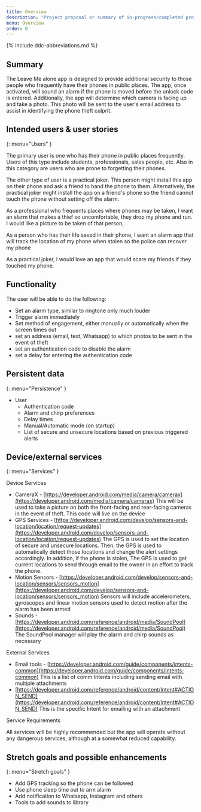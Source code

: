 ```yaml
---
title: Overview
description: "Project proposal or summary of in-progress/completed project."
menu: Overview
order: 0
---
```


{% include ddc-abbreviations.md %}

## Summary

The Leave Me alone app is designed to provide additional security to those people who frequently 
have their phones in public places. The app, once activated, will sound an alarm if the phone is 
moved before the unlock code is entered.  Additionally, the app will determine which camera is 
facing up and take a photo.  This photo will be sent to the user's email address to assist in 
identifying the phone theft culprit.

## Intended users & user stories
{: menu="Users" }

The primary user is one who has their phone in public places frequently.  Users of this type include 
students, professionals, sales people, etc.  Also in this category are users who are prone to 
forgetting their phones.

The other type of user is a practical joker.  This person might install this app on their phone and
ask a friend to hand the phone to them.  Alternatively, the practical joker might install the app
on a friend's phone so the friend cannot touch the phone without setting off the alarm.

As a professional who frequents places where phones may be taken, I want an alarm that makes a thief so uncomfortable, they drop my phone and run.  I would like a picture to be taken of that person,

As a person who has their life saved in their phone, I want an alarm app that will track the location of my phone when stolen so the police can recover my phone

As a practical joker, I would love an app that would scare my friends if they touched my phone.

## Functionality

The user will be able to do the following:
  * Set an alarm type, similar to ringtone only much louder
  * Trigger alarm immediately
  * Set method of engagement, either manually or automatically when the screen times out
  * set an address (email, text, Whatsapp) to which photos to be sent in the event of theft
  * set an authentication code to disable the alarm
  * set a delay for entering the authentication code

## Persistent data
{: menu="Persistence" }

* User
    * Authentication code
    * Alarm and chirp preferences
    * Delay times
    * Manual/Automatic mode (on startup)
    * List of secure and unsecure locations based on previous triggered alerts
    
## Device/external services
{: menu="Services" }

Device Services

  * CameraX - [https://developer.android.com/media/camera/camerax](https://developer.android.com/media/camera/camerax) This will be used to take a picture on both the front-facing and rear-facing cameras in the event of theft. This code will live on the device
  * GPS Services - [https://developer.android.com/develop/sensors-and-location/location/request-updates](https://developer.android.com/develop/sensors-and-location/location/request-updates) The GPS is used to set the location of secure and unsecure locations.  Then, the GPS is used to automatically detect those locations and change the alert settings accordingly.  In addition, if the phone is stolen, The GPS is used to get current locations to send through email to the owner in an effort to track the phone.  
  * Motion Sensors - [https://developer.android.com/develop/sensors-and-location/sensors/sensors_motion](https://developer.android.com/develop/sensors-and-location/sensors/sensors_motion) Sensors will include accelerometers, gyroscopes and linear motion sensors used to detect motion after the alarm has been armed
  * Sounds - [https://developer.android.com/reference/android/media/SoundPool](https://developer.android.com/reference/android/media/SoundPool) The SoundPool manager will play the alarm and chirp sounds as necessary

External Services

  * Email tools - [https://developer.android.com/guide/components/intents-common](https://developer.android.com/guide/components/intents-common) This is a list of comm Intents including sending email with multiple attachments
  * [https://developer.android.com/reference/android/content/Intent#ACTION_SEND](https://developer.android.com/reference/android/content/Intent#ACTION_SEND) This is the specific Intent for emailing with an attachment

Service Requirements

All services will be highly recommended but the app will operate without any dangerous services, 
although at a somewhat reduced capability.

## Stretch goals and possible enhancements 
{: menu="Stretch goals" }

  * Add GPS tracking so the phone can be followed
  * Use phone sleep time out to arm alarm
  * Add notification to Whatsapp, Instagram and others
  * Tools to add sounds to library


